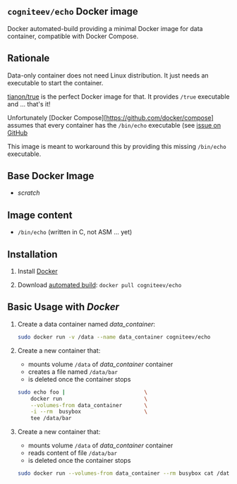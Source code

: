## `cogniteev/echo` Docker image

Docker automated-build providing a minimal Docker image for data container, compatible with Docker Compose.

## Rationale

Data-only container does not need Linux distribution. It just needs an executable to start the container.

[tianon/true](https://registry.hub.docker.com/u/tianon/true/) is the perfect Docker image for that. It provides `/true` executable and ... that's it!

Unfortunately [Docker Compose][https://github.com/docker/compose] assumes that every container has the `/bin/echo` executable (see [issue on GitHub](https://github.com/docker/compose/issues/919])

This image is meant to workaround this by providing this missing `/bin/echo` executable.

## Base Docker Image

* *scratch*

## Image content

* `/bin/echo` (written in C, not ASM ... yet)

## Installation

1. Install [Docker](https://www.docker.com/)

2. Download [automated build](https://registry.hub.docker.com/u/cogniteev/echo/): `docker pull cogniteev/echo`

## Basic Usage with *Docker*

1. Create a data container named *data_container*:

    ```sh
    sudo docker run -v /data --name data_container cogniteev/echo 
    ```

2. Create a new container that:
    * mounts volume `/data` of *data_container* container
    * creates a file named `/data/bar`
    * is deleted once the container stops

    ```sh
    sudo echo foo |                         \
        docker run                          \
        --volumes-from data_container       \
        -i --rm  busybox                    \
        tee /data/bar
    ```

3. Create a new container that:
    * mounts volume `/data` of *data_container* container
    * reads content of file `/data/bar`
    * is deleted once the container stops

    ```sh
    sudo docker run --volumes-from data_container --rm busybox cat /data/bar
    ```
